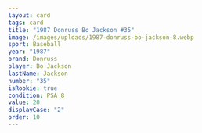 ```yaml
---
layout: card
tags: card
title: "1987 Donruss Bo Jackson #35"
image: /images/uploads/1987-donruss-bo-jackson-8.webp
sport: Baseball
year: "1987"
brand: Donruss
player: Bo Jackson
lastName: Jackson
number: "35"
isRookie: true
condition: PSA 8
value: 20
displayCase: "2"
order: 10
---
```

